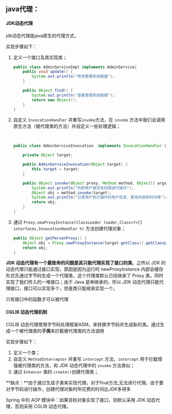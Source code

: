 ## java代理：



#### JDK动态代理

jdk动态代理是java原生的代理方式，

实现步骤如下：

1. 定义一个接口及其实现类；

   ```java
   public class AdminServiceImpl implements AdminService{
       public void update() {
           System.out.println("修改管理系统数据");
       }
   
       public Object find() {
           System.out.println("查看管理系统数据");
           return new Object();
       }
   }
   ```

   

   

2. 自定义 `InvocationHandler` 并重写`invoke`方法，在 `invoke` 方法中我们会调用原生方法（被代理类的方法）并自定义一些处理逻辑；

   ​	

   ```java
   public class AdminServiceInvocation  implements InvocationHandler {
   
       private Object target;
   
       public AdminServiceInvocation(Object target) {
           this.target = target;
       }
   
       public Object invoke(Object proxy, Method method, Object[] args) throws Throwable {
           System.out.println("判断用户是否有权限进行操作");
           Object obj = method.invoke(target);
           System.out.println("记录用户执行操作的用户信息、更改内容和时间等");
           return obj;
       }
   }
   ```

3. 通过 `Proxy.newProxyInstance(ClassLoader loader,Class<?>[] interfaces,InvocationHandler h)` 方法创建代理对象；

   ```java
   public Object getPersonProxy() {
       Object obj = Proxy.newProxyInstance(target.getClass().getClassLoader(), target.getClass().getInterfaces(), invocationHandler);
       return obj;
   }
   ```

**JDK 动态代理有一个最致命的问题是其只能代理实现了接口的类**。之所以 JDK 的动态代理只能通过接口实现，原因是因为运行时 newProxyInstance 内部会缓存形式先通过字节码生成一个代理类，这个代理类默认已经继承了 Proxy 类，同时实现了我们传入的一堆接口；由于 Java 是单继承的，所以 JDK 动态代理只能代理接口，接口可以实现多个，但是类只能继承实现一个。

只有接口中的函数才可以被代理

#### CGLIB 动态代理机制

CGLIB 动态代理使用字节码处理框架ASM，来转换字节码并生成新的类。通过生成一个被代理类的**子类**来拦截被代理类的方法调用

实现步骤如下：

1. 定义一个类；
2. 自定义 `MethodInterceptor` 并重写 `intercept` 方法，`intercept` 用于拦截增强被代理类的方法，和 JDK 动态代理中的 `invoke` 方法类似；
3. 通过 `Enhancer` 类的 `create()`创建代理类；

**缺点：**由于通过生成子类来实现代理，对于final方法,无法进行代理。由于要对字节码进行操作，创建代理对象时所花费的时间比JDK多得多

 Spring 中的 AOP 模块中：如果目标对象实现了接口，则默认采用 JDK 动态代理，否则采用 CGLIB 动态代理。